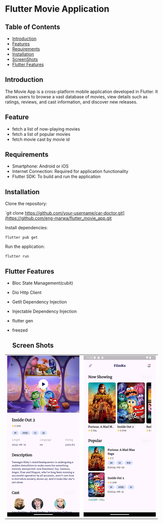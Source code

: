 # Flutter Movie Application

## **Table of Contents**

* [Introduction](#introduction)
* [Features](#features)
* [Requirements](#requirements)
* [Installation](#installation)
* [ScreenShots](#screenshots)
* [Flutter Features](#flutter-features)

##   Introduction

  The Movie App is a cross-platform mobile application developed in Flutter. It allows users to browse a vast database of movies, view details such as ratings, reviews, and cast information, and discover new releases.


## Feature

* fetch a list of now-playing movies
* fetch a list of popular movies
* fetch movie cast by movie id

##   Requirements

*   Smartphone: Android or iOS
*   Internet Connection: Required for application functionality
*   Flutter SDK: To build and run the application

## Installation

Clone the repository:

`git clone https://github.com/your-username/car-doctor.git](https://github.com/eng-marwa/flutter_movie_app.git

Install dependencies:

`flutter pub get`

Run the application:

`flutter run`

## Flutter Features

* Bloc State Management(cubit)
* Dio Http Client
* GetIt Dependency Injection
* Injectable Dependency Injection
* flutter gen
* freezed

  ## Screen Shots
 <Table>
  <tr>
    <td><img src="https://github.com/eng-marwa/flutter_movie_app/blob/main/Screenshot_1720039050.png" width="400"></td>
    <td><img src="https://github.com/eng-marwa/flutter_movie_app/blob/main/Screenshot_1720038149.png" width="400"></td>
  </tr>
 </Table>
